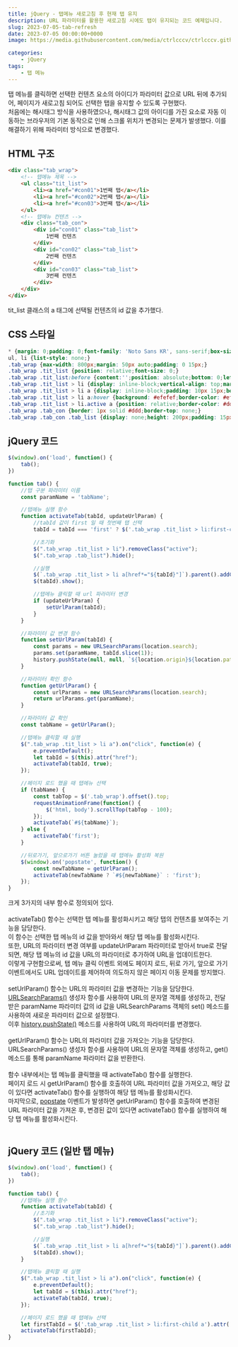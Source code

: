 ```yaml
---
title: jQuery - 탭메뉴 새로고침 후 현재 탭 유지
description: URL 파라미터를 활용한 새로고침 시에도 탭이 유지되는 코드 예제입니다.
slug: 2023-07-05-tab-refresh
date: 2023-07-05 00:00:00+0000
image: https://media.githubusercontent.com/media/ctrlcccv/ctrlcccv.github.io/master/assets/img/post/tab-refresh.webp

categories:
    - jQuery
tags:
    - 탭 메뉴
---
```

탭 메뉴를 클릭하면 선택한 컨텐츠 요소의 아이디가 파라미터 값으로 URL 뒤에 추가되어, 페이지가 새로고침 되어도 선택한 탭을 유지할 수 있도록 구현했다.  
처음에는 해시태그 방식을 사용하였으나, 해시태그 값의 아이디를 가진 요소로 자동 이동하는 브라우저의 기본 동작으로 인해 스크롤 위치가 변경되는 문제가 발생했다.
이를 해결하기 위해 파라미터 방식으로 변경했다.

## HTML 구조

```html
<div class="tab_wrap">
    <!-- 탭메뉴 제목 -->
    <ul class="tit_list">
        <li><a href="#con01">1번째 탭</a></li>
        <li><a href="#con02">2번째 탭</a></li>
        <li><a href="#con03">3번째 탭</a></li>
    </ul>
    <!-- 탭메뉴 컨텐츠 -->
    <div class="tab_con">
        <div id="con01" class="tab_list">
            1번째 컨텐츠
        </div>
        <div id="con02" class="tab_list">
            2번째 컨텐츠
        </div>
        <div id="con03" class="tab_list">
            3번째 컨텐츠
        </div>
    </div>
</div>
```
tit_list 클래스의 a 태그에 선택될 컨텐츠의 id 값을 추가했다.  

## CSS 스타일

```css
* {margin: 0;padding: 0;font-family: 'Noto Sans KR', sans-serif;box-sizing: border-box;}
ul, li {list-style: none;}
.tab_wrap {max-width: 800px;margin: 50px auto;padding: 0 15px;}
.tab_wrap .tit_list {position: relative;font-size: 0;}
.tab_wrap .tit_list:before {content:'';position: absolute;bottom: 0;left: 0;width: 100%;height: 1px;background: #ddd;z-index: 1;}
.tab_wrap .tit_list > li {display: inline-block;vertical-align: top;margin-right: 3px;}
.tab_wrap .tit_list > li a {display: inline-block;padding: 10px 15px;border: 1px solid #fff;border-radius:4px 4px 0 0;font-size: 14px;color: #000;text-decoration: none;}
.tab_wrap .tit_list > li a:hover {background: #efefef;border-color: #efefef;}
.tab_wrap .tit_list > li.active a {position: relative;border-color: #ddd;border-bottom: 1px solid #fff;background: #fff;color: #8ab4f8;z-index: 2;}
.tab_wrap .tab_con {border: 1px solid #ddd;border-top: none;}
.tab_wrap .tab_con .tab_list {display: none;height: 200px;padding: 15px;}
```

<script async src="https://pagead2.googlesyndication.com/pagead/js/adsbygoogle.js?client=ca-pub-8535540836842352" crossorigin="anonymous"></script>
<ins class="adsbygoogle"
     style="display:block; text-align:center;"
     data-ad-layout="in-article"
     data-ad-format="fluid"
     data-ad-client="ca-pub-8535540836842352"
     data-ad-slot="2974559225"></ins>
<script>
     (adsbygoogle = window.adsbygoogle || []).push({});
</script>

## jQuery 코드

```js
$(window).on('load', function() {
    tab();
})

function tab() {
    //탭 구분 파라미터 이름
    const paramName = 'tabName';

    //탭메뉴 실행 함수
    function activateTab(tabId, updateUrlParam) {
        //tabId 값이 first 일 때 첫번째 탭 선택
        tabId = tabId === 'first' ? $('.tab_wrap .tit_list > li:first-child a').attr('href') : tabId;

        //초기화
        $(".tab_wrap .tit_list > li").removeClass("active");
        $(".tab_wrap .tab_list").hide();

        //실행
        $(`.tab_wrap .tit_list > li a[href*="${tabId}"]`).parent().addClass("active");
        $(tabId).show();

        //탭메뉴 클릭할 때 url 파라미터 변경
        if (updateUrlParam) {
            setUrlParam(tabId);
        }
    }

    //파라미터 값 변경 함수
    function setUrlParam(tabId) {
        const params = new URLSearchParams(location.search);
        params.set(paramName, tabId.slice(1));
        history.pushState(null, null, `${location.origin}${location.pathname}?${params.toString()}`);
    }

    //파라미터 확인 함수
    function getUrlParam() {
        const urlParams = new URLSearchParams(location.search);
        return urlParams.get(paramName);
    }

    //파라미터 값 확인
    const tabName = getUrlParam();

    //탭메뉴 클릭할 때 실행
    $(".tab_wrap .tit_list > li a").on("click", function(e) {
        e.preventDefault();
        let tabId = $(this).attr("href");
        activateTab(tabId, true);
    });

    //페이지 로드 했을 때 탭메뉴 선택
    if (tabName) {
        const tabTop = $('.tab_wrap').offset().top;
        requestAnimationFrame(function() {
            $('html, body').scrollTop(tabTop - 100);
        });
        activateTab(`#${tabName}`);
    } else {
        activateTab('first');
    }

    //뒤로가기, 앞으로가기 버튼 눌렀을 때 탭메뉴 활성화 복원
    $(window).on('popstate', function() {
        const newTabName = getUrlParam();
        activateTab(newTabName ? `#${newTabName}` : 'first');
    });
}
```
크게 3가지의 내부 함수로 정의되어 있다.  
<br>
activateTab() 함수는 선택한 탭 메뉴를 활성화시키고 해당 탭의 컨텐츠를 보여주는 기능을 담당한다.  
이 함수는 선택한 탭 메뉴의 id 값을 받아와서 해당 탭 메뉴를 활성화시킨다.  
또한, URL의 파라미터 변경 여부를 updateUrlParam 파라미터로 받아서 true로 전달되면, 해당 탭 메뉴의 id 값을 URL의 파라미터로 추가하여 URL을 업데이트한다.  
이렇게 구현함으로써, 탭 메뉴 클릭 이벤트 외에도 페이지 로드, 뒤로 가기, 앞으로 가기 이벤트에서도 URL 업데이트를 제어하여 의도하지 않은 페이지 이동 문제를 방지했다.  
<br>
setUrlParam() 함수는 URL의 파라미터 값을 변경하는 기능을 담당한다.  
[URLSearchParams()](https://developer.mozilla.org/ko/docs/Web/API/URLSearchParams) 생성자 함수를 사용하여 URL의 문자열 객체를 생성하고, 전달받은 paramName 파라미터 값의 id 값을 URLSearchParams 객체의 set() 메소드를 사용하여 새로운 파라미터 값으로 설정했다.  
이후 [history.pushState()](https://developer.mozilla.org/ko/docs/Web/API/History/pushState) 메소드를 사용하여 URL의 파라미터를 변경했다.  
<br>
getUrlParam() 함수는 URL의 파라미터 값을 가져오는 기능을 담당한다.    
URLSearchParams() 생성자 함수를 사용하여 URL의 문자열 객체를 생성하고, get() 메소드를 통해 paramName 파라미터 값을 반환한다.  
<br>
함수 내부에서는 탭 메뉴를 클릭했을 때 activateTab() 함수를 실행한다.  
페이지 로드 시 getUrlParam() 함수를 호출하여 URL 파라미터 값을 가져오고, 해당 값이 있다면 activateTab() 함수를 실행하여 해당 탭 메뉴를 활성화시킨다.   
마지막으로, [popstate](https://developer.mozilla.org/ko/docs/Web/API/Window/popstate_event) 이벤트가 발생하면 getUrlParam() 함수를 호출하여 변경된 URL 파라미터 값을 가져온 후, 변경된 값이 있다면 activateTab() 함수를 실행하여 해당 탭 메뉴를 활성화시킨다.  
<br>
<!-- [>> 예제 다운로드](https://github.com/ctrlcccv/tab-refresh5)     -->

## jQuery 코드 (일반 탭 메뉴)
```js
$(window).on('load', function() {
    tab();
})

function tab() {
    //탭메뉴 실행 함수
    function activateTab(tabId) {
        //초기화
        $(".tab_wrap .tit_list > li").removeClass("active");
        $(".tab_wrap .tab_list").hide();

        //실행
        $(`.tab_wrap .tit_list > li a[href*="${tabId}"]`).parent().addClass("active");
        $(tabId).show();
    }

    //탭메뉴 클릭할 때 실행
    $(".tab_wrap .tit_list > li a").on("click", function(e) {
        e.preventDefault();
        let tabId = $(this).attr("href");
        activateTab(tabId, true);
    });

    //페이지 로드 했을 때 탭메뉴 선택
    let firstTabId = $('.tab_wrap .tit_list > li:first-child a').attr('href');
    activateTab(firstTabId);
}
```
<!-- [>> 예제 다운로드](https://github.com/ctrlcccv/tab-refresh4)     -->
